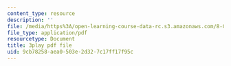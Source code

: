 ```yaml
---
content_type: resource
description: ''
file: /media/https%3A/open-learning-course-data-rc.s3.amazonaws.com/8-01sc-classical-mechanics-fall-2016/9cb78258aea0503e2d327c17ff17f95c_W1lxlbJ0BZU.pdf
file_type: application/pdf
resourcetype: Document
title: 3play pdf file
uid: 9cb78258-aea0-503e-2d32-7c17ff17f95c
---
```

